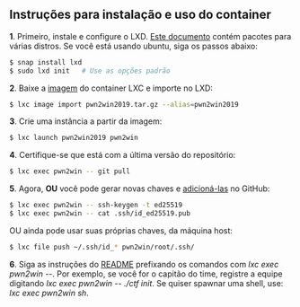 ## Instruções para instalação e uso do container

**1**. Primeiro, instale e configure o LXD. [Este documento](https://linuxcontainers.org/lxd/getting-started-cli/#getting-the-packages) contém pacotes para várias distros. Se você está usando ubuntu, siga os passos abaixo:

```bash
$ snap install lxd
$ sudo lxd init   # Use as opções padrão
```

**2**. Baixe a [imagem](https://static.pwn2win.party/pwn2win2019.tar.gz) do container LXC e importe no LXD:

```bash
$ lxc image import pwn2win2019.tar.gz --alias=pwn2win2019
```

**3**. Crie uma instância a partir da imagem:

```bash
$ lxc launch pwn2win2019 pwn2win
```
**4**. Certifique-se que está com a última versão do repositório:

```bash
$ lxc exec pwn2win -- git pull
```

**5**. Agora, **OU** você pode gerar novas chaves e [adicioná-las](https://github.com/settings/keys) no GitHub:
```bash
$ lxc exec pwn2win -- ssh-keygen -t ed25519
$ lxc exec pwn2win -- cat .ssh/id_ed25519.pub
 ```

OU ainda pode usar suas próprias chaves, da máquina host:
```bash
$ lxc file push ~/.ssh/id_* pwn2win/root/.ssh/
```


**6**. Siga as instruções do [README](https://github.com/pwn2winctf/2019/blob/master/README.pt.md) prefixando os comandos com *lxc exec pwn2win --*. Por exemplo, se você for o capitão do time, registre a equipe digitando *lxc exec pwn2win -- ./ctf init*. Se quiser spawnar uma shell, use: *lxc exec pwn2win sh*.
